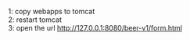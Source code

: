 1: copy webapps to tomcat  
2: restart tomcat   
3: open the url http://127.0.0.1:8080/beer-v1/form.html